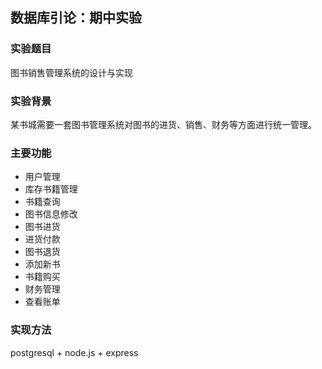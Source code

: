 ## 数据库引论：期中实验
### 实验题目
图书销售管理系统的设计与实现
### 实验背景
某书城需要一套图书管理系统对图书的进货、销售、财务等方面进行统一管理。
### 主要功能
- 用户管理
- 库存书籍管理
- 书籍查询
- 图书信息修改
- 图书进货
- 进货付款
- 图书退货
- 添加新书
- 书籍购买
- 财务管理
- 查看账单
### 实现方法
postgresql + node.js + express
